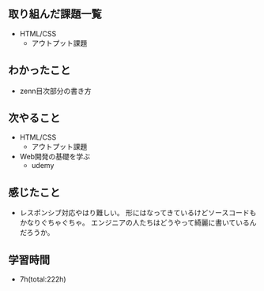 ## 取り組んだ課題一覧
- HTML/CSS
    - アウトプット課題

## わかったこと
- zenn目次部分の書き方

## 次やること
- HTML/CSS
    - アウトプット課題
- Web開発の基礎を学ぶ
    - udemy

## 感じたこと
- レスポンシブ対応やはり難しい。
  形にはなってきているけどソースコードもかなりぐちゃぐちゃ。
  エンジニアの人たちはどうやって綺麗に書いているんだろうか。

## 学習時間
- 7h(total:222h)
